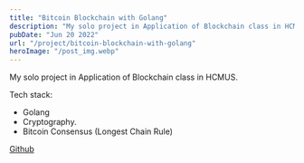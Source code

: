 ```yaml
---
title: "Bitcoin Blockchain with Golang"
description: "My solo project in Application of Blockchain class in HCMUS."
pubDate: "Jun 20 2022"
url: "/project/bitcoin-blockchain-with-golang"
heroImage: "/post_img.webp"
---
```


My solo project in Application of Blockchain class in HCMUS.

Tech stack:

- Golang
- Cryptography.
- Bitcoin Consensus (Longest Chain Rule)

[Github](https://github.com/phnaharris-hcmus/blockchain-go-bitcoin)
